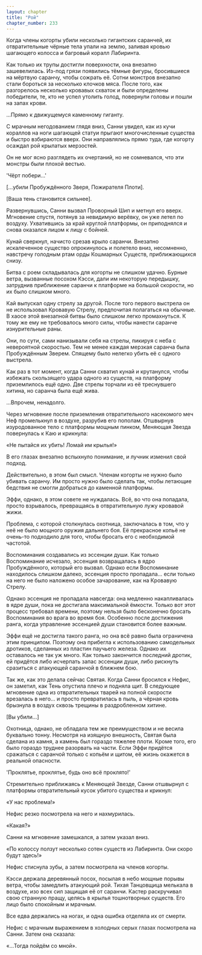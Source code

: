 ```yaml
---
layout: chapter
title: "Рой"
chapter_number: 233
---
```


Когда члены когорты убили несколько гигантских саранчей, их отвратительные чёрные тела упали на землю, заливая кровью шагающего колосса и багровый коралл Лабиринта.

Как только их трупы достигли поверхности, она внезапно зашевелилась. Из-под грязи появились тёмные фигуры, бросившиеся на мёртвую саранчу, чтобы сожрать её. Сотни монстров внезапно стали бороться за несколько клочков мяса. После того, как разгорелось несколько кровавых схваток и были определены победители, те, кто не успел утолить голод, повернули головы и пошли на запах крови.

...Прямо к движущемуся каменному гиганту.

С мрачным негодованием глядя вниз, Санни увидел, как из кучи кораллов на ноги шагающей статуи прыгают многочисленные существа и быстро взбираются вверх. Они направлялись прямо туда, где когорту осаждал рой крылатых мерзостей.

Он не мог ясно разглядеть их очертаний, но не сомневался, что эти монстры были плохой вестью.

'Чёрт побери...'

[...убили Пробуждённого Зверя, Пожирателя Плоти].

[Ваша тень становится сильнее].

Развернувшись, Санни вызвал Проворный Шип и метнул его вверх. Мгновение спустя, потянув за невидимую верёвку, он уже летел по воздуху. Ухватившись за край круглой платформы, он приподнялся и снова оказался лицом к лицу с бойней.

Кунай сверкнул, начисто срезав крыло саранчи. Внезапно искалеченное существо опрокинулось и полетело вниз, несомненно, навстречу голодным ртам орды Кошмарных Существ, приближающихся снизу.

Битва с роем складывалась для когорты не слишком удачно. Бурные ветра, вызванные посохом Кэсси, дали им некоторую передышку, затруднив приближение саранчи к платформе на большой скорости, но их было слишком много.

Кай выпускал одну стрелу за другой. После того первого выстрела он не использовал Кровавую Стрелу, предпочитая полагаться на обычные. В хаосе этой внезапной битвы было слишком легко промахнуться. К тому же ему не требовалось много силы, чтобы нанести саранче изнурительные раны.

Они, по сути, сами нанизывали себя на стрелы, пикируя с неба с невероятной скоростью. Тем не менее каждая мерзкая саранча была Пробуждённым Зверем. Спящему было нелегко убить её с одного выстрела.

Как раз в тот момент, когда Санни схватил кунай и крутанулся, чтобы избежать скользящего удара одного из существ, на платформу приземлилось ещё одно. Две стрелы торчали из её треснувшего хитина, но саранча была ещё жива.

…Впрочем, ненадолго.

Через мгновение после приземления отвратительного насекомого меч Неф промелькнул в воздухе, разрубив его пополам. Отшвырнув изуродованное тело с платформы мощным пинком, Меняющая Звезда повернулась к Каю и крикнула:

«Не пытайся их убить! Ломай им крылья!»

В его глазах внезапно вспыхнуло понимание, и лучник изменил свой подход.

Действительно, в этом был смысл. Членам когорты не нужно было убивать саранчу. Им просто нужно было сделать так, чтобы летающие бедствия не смогли добраться до каменной платформы.

Эффи, однако, в этом совете не нуждалась. Всё, во что она попадала, просто взрывалось, превращаясь в отвратительную лужу кровавой жижи.

Проблема, с которой столкнулась охотница, заключалась в том, что у неё не было мощного оружия дальнего боя. Её прекрасное копьё не очень-то подходило для того, чтобы бросать его с необходимой частотой.

Воспоминания создавались из эссенции души. Как только Воспоминание исчезало, эссенция возвращалась в ядро Пробуждённого, который его вызвал. Однако если Воспоминание находилось слишком далеко, эссенция просто пропадала… если только на него не было наложено особое зачарование, как на Кровавую Стрелу.

Однако эссенция не пропадала навсегда: она медленно накапливалась в ядре души, пока не достигала максимальной ёмкости. Только вот этот процесс требовал времени, поэтому нельзя было бесконечно бросать Воспоминания во врага во время боя. Особенно после достижения ранга, когда управление эссенцией души становится более важным.

Эффи ещё не достигла такого ранга, но она всё равно была ограничена этим принципом. Поэтому она прибегла к использованию самодельных дротиков, сделанных из пластин паучьего железа. Однако их оставалось не так уж много. Как только закончится последний дротик, ей придётся либо исчерпать запас эссенции души, либо рискнуть сразиться с атакующей саранчой в ближнем бою.

Так же, как это делала сейчас Святая. Когда Санни бросился к Нефис, он заметил, как Тень опустила плечо и подняла щит. В следующее мгновение одна из отвратительных тварей на полной скорости врезалась в него... и просто превратилась в пыль, а чёрная кровь брызнула в воздух сквозь трещины в раздробленном хитине.

[Вы убили...]

Охотница, однако, не обладала тем же преимуществом и не весила буквально тонну. Несмотря на изящную внешность, Святая была сделана из камня, а камень был гораздо тяжелее плоти. Кроме того, его было гораздо труднее разорвать на части. Если Эффи придётся сражаться с саранчой только с копьём и щитом, её жизнь окажется в реальной опасности.

'Проклятье, проклятье, будь оно всё проклято!'

Стремительно приближаясь к Меняющей Звезде, Санни отшвырнул с платформы отвратительный кусок убитого существа и крикнул:

«У нас проблема!»

Нефис резко посмотрела на него и нахмурилась.

«Какая?»

Санни на мгновение замешкался, а затем указал вниз.

«По колоссу ползут несколько сотен существ из Лабиринта. Они скоро будут здесь!»

Нефис стиснула зубы, а затем посмотрела на членов когорты.

Кэсси держала деревянный посох, посылая в небо мощные порывы ветра, чтобы замедлить атакующий рой. Тихая Танцовщица мелькала в воздухе, изо всех сил защищая её от саранчи. Кастер раскручивал свою странную пращу, целясь в крылья тошнотворных существ. Его лицо было спокойным и мрачным.

Все едва держались на ногах, и одна ошибка отделяла их от смерти.

Нефис с мрачным выражением в холодных серых глазах посмотрела на Санни. Затем она сказала:

«...Тогда пойдём со мной».